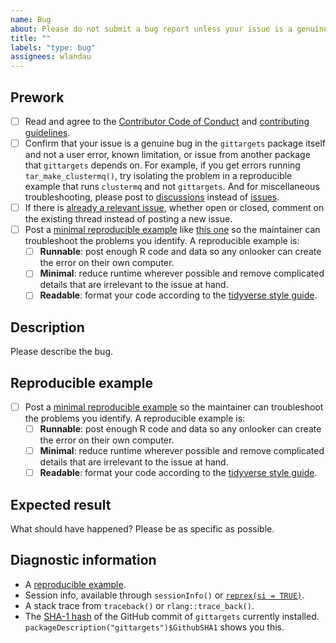 ```yaml
---
name: Bug
about: Please do not submit a bug report unless your issue is a genuine bug in gittargets and not a known limitation, usage error, or issue from another package that gittargets depends on.
title: ""
labels: "type: bug"
assignees: wlandau
---
```


## Prework

* [ ] Read and agree to the [Contributor Code of Conduct](https://contributor-covenant.org/version/2/0/CODE_OF_CONDUCT.html) and [contributing guidelines](https://github.com/wlandau/gittargets/blob/main/CONTRIBUTING.md).
* [ ] Confirm that your issue is a genuine bug in the `gittargets` package itself and not a user error, known limitation, or issue from another package that `gittargets` depends on. For example, if you get errors running `tar_make_clustermq()`, try isolating the problem in a reproducible example that runs `clustermq` and not `gittargets`. And for miscellaneous troubleshooting, please post to [discussions](https://github.com/wlandau/gittargets/discussions) instead of [issues](https://github.com/wlandau/gittargets/issues).
* [ ] If there is [already a relevant issue](https://github.com/wlandau/gittargets/issues), whether open or closed, comment on the existing thread instead of posting a new issue.
* [ ] Post a [minimal reproducible example](https://www.tidyverse.org/help/) like [this one](https://github.com/wlandau/targets/issues/256#issuecomment-754229683) so the maintainer can troubleshoot the problems you identify. A reproducible example is:
    * [ ] **Runnable**: post enough R code and data so any onlooker can create the error on their own computer.
    * [ ] **Minimal**: reduce runtime wherever possible and remove complicated details that are irrelevant to the issue at hand.
    * [ ] **Readable**: format your code according to the [tidyverse style guide](https://style.tidyverse.org/).

## Description

Please describe the bug.

## Reproducible example

* [ ] Post a [minimal reproducible example](https://www.tidyverse.org/help/) so the maintainer can troubleshoot the problems you identify. A reproducible example is:
    * [ ] **Runnable**: post enough R code and data so any onlooker can create the error on their own computer.
    * [ ] **Minimal**: reduce runtime wherever possible and remove complicated details that are irrelevant to the issue at hand.
    * [ ] **Readable**: format your code according to the [tidyverse style guide](https://style.tidyverse.org/).

## Expected result

What should have happened? Please be as specific as possible.

## Diagnostic information

* A [reproducible example](https://github.com/tidyverse/reprex).
* Session info, available through `sessionInfo()` or [`reprex(si = TRUE)`](https://github.com/tidyverse/reprex).
* A stack trace from `traceback()` or `rlang::trace_back()`.
* The [SHA-1 hash](https://git-scm.com/book/en/v1/Getting-Started-Git-Basics#Git-Has-Integrity) of the GitHub commit of `gittargets` currently installed. `packageDescription("gittargets")$GithubSHA1` shows you this.
